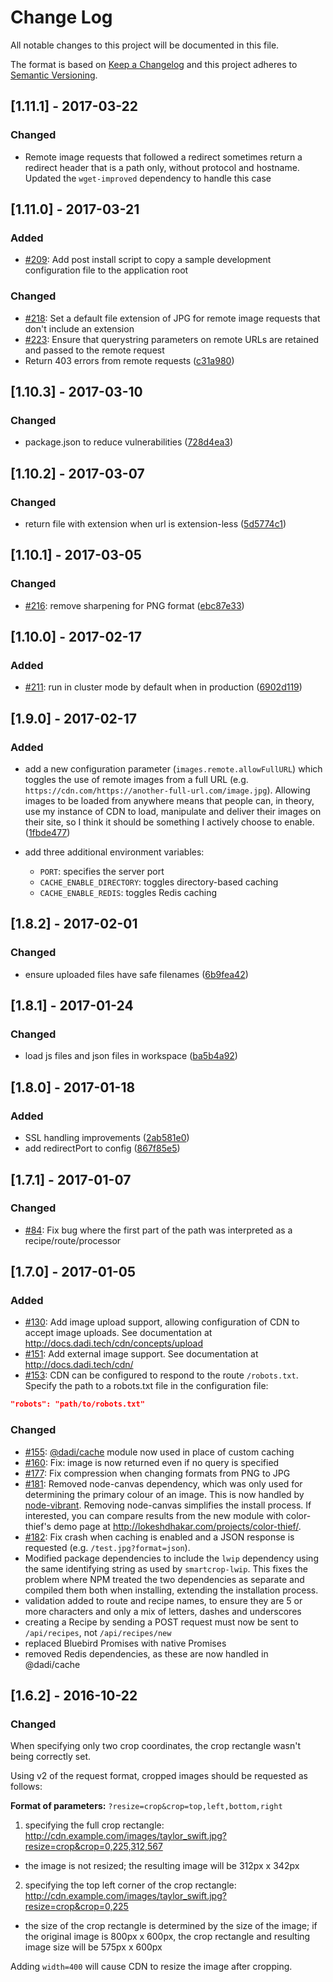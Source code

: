 # Change Log
All notable changes to this project will be documented in this file.

The format is based on [Keep a Changelog](http://keepachangelog.com/)
and this project adheres to [Semantic Versioning](http://semver.org/).

## [1.11.1] - 2017-03-22

### Changed
* Remote image requests that followed a redirect sometimes return a redirect header that is a path only, without protocol and hostname. Updated the `wget-improved` dependency to handle this case

## [1.11.0] - 2017-03-21

### Added

* [#209](https://github.com/dadi/cdn/issues/209): Add post install script to copy a sample development configuration file to the application root

### Changed
* [#218](https://github.com/dadi/cdn/issues/218): Set a default file extension of JPG for remote image requests that don't include an extension
* [#223](https://github.com/dadi/cdn/issues/223): Ensure that querystring parameters on remote URLs are retained and passed to the remote request
* Return 403 errors from remote requests ([c31a980](https://github.com/dadi/cdn/pull/229/commits/c31a98061dc0b5ea54a8ba8cf3163f9d9b8ca7c0))

## [1.10.3] - 2017-03-10

### Changed

* package.json to reduce vulnerabilities ([728d4ea3](https://github.com/dadi/cdn/commit/728d4ea3))

## [1.10.2] - 2017-03-07

### Changed

* return file with extension when url is extension-less ([5d5774c1](https://github.com/dadi/cdn/commit/5d5774c1))

## [1.10.1] - 2017-03-05

### Changed

* [#216](https://github.com/dadi/cdn/issues/216): remove sharpening for PNG format ([ebc87e33](https://github.com/dadi/cdn/commit/ebc87e33))

## [1.10.0] - 2017-02-17

### Added
- [#211](https://github.com/dadi/cdn/pull/211): run in cluster mode by default when in production ([6902d119](https://github.com/dadi/cdn/commit/6902d119))

## [1.9.0] - 2017-02-17

### Added

- add a new configuration parameter (`images.remote.allowFullURL`) which toggles the use of remote images from a full URL (e.g. `https://cdn.com/https://another-full-url.com/image.jpg`). Allowing images to be loaded from anywhere means that people can, in theory, use my instance of CDN to load, manipulate and deliver their images on their site, so I think it should be something I actively choose to enable. ([1fbde477](https://github.com/dadi/cdn/commit/1fbde477))

- add three additional environment variables:
  - `PORT`: specifies the server port
  - `CACHE_ENABLE_DIRECTORY`: toggles directory-based caching
  - `CACHE_ENABLE_REDIS`: toggles Redis caching

## [1.8.2] - 2017-02-01

### Changed
- ensure uploaded files have safe filenames ([6b9fea42](https://github.com/dadi/cdn/commit/6b9fea42))

## [1.8.1] - 2017-01-24

### Changed
- load js files and json files in workspace ([ba5b4a92](https://github.com/dadi/cdn/commit/ba5b4a92))

## [1.8.0] - 2017-01-18

### Added
- SSL handling improvements ([2ab581e0](https://github.com/dadi/cdn/commit/2ab581e0))
- add redirectPort to config ([867f85e5](https://github.com/dadi/cdn/commit/867f85e5))

## [1.7.1] - 2017-01-07

### Changed
* [#84](https://github.com/dadi/cdn/issues/184): Fix bug where the first part of the path was interpreted as a recipe/route/processor

## [1.7.0] - 2017-01-05

### Added
* [#130](https://github.com/dadi/cdn/issues/130): Add image upload support, allowing configuration of CDN to accept image uploads. See documentation at http://docs.dadi.tech/cdn/concepts/upload
* [#151](https://github.com/dadi/cdn/issues/151): Add external image support. See documentation at http://docs.dadi.tech/cdn/
* [#153](https://github.com/dadi/cdn/issues/153): CDN can be configured to respond to the route `/robots.txt`. Specify the path to a robots.txt file in the configuration file:

```json
"robots": "path/to/robots.txt"
```

### Changed
* [#155](https://github.com/dadi/cdn/issues/155): [@dadi/cache](http://www.npmjs.org/@dadi/cache) module now used in place of custom caching
* [#160](https://github.com/dadi/cdn/issues/160): Fix: image is now returned even if no query is specified
* [#177](https://github.com/dadi/cdn/issues/177): Fix compression when changing formats from PNG to JPG
* [#181](https://github.com/dadi/cdn/issues/181): Removed node-canvas dependency, which was only used for determining the primary colour of an image. This is now handled by [node-vibrant](https://github.com/akfish/node-vibrant). Removing node-canvas simplifies the install process. If interested, you can compare results from the new module with color-thief's demo page at http://lokeshdhakar.com/projects/color-thief/.
* [#182](https://github.com/dadi/cdn/issues/182): Fix crash when caching is enabled and a JSON response is requested (e.g. `/test.jpg?format=json`).
* Modified package dependencies to include the `lwip` dependency using the same identifying string as used by `smartcrop-lwip`. This fixes the problem where NPM treated the two dependencies as separate and compiled them both when installing, extending the installation process.
* validation added to route and recipe names, to ensure they are 5 or more characters and only a mix of letters, dashes and underscores
* creating a Recipe by sending a POST request must now be sent to `/api/recipes`, not `/api/recipes/new`
* replaced Bluebird Promises with native Promises
* removed Redis dependencies, as these are now handled in @dadi/cache

## [1.6.2] - 2016-10-22
### Changed
When specifying only two crop coordinates, the crop rectangle wasn't being correctly set.

Using v2 of the request format, cropped images should be requested as follows:

**Format of parameters:** `?resize=crop&crop=top,left,bottom,right`

1. specifying the full crop rectangle: http://cdn.example.com/images/taylor_swift.jpg?resize=crop&crop=0,225,312,567
  * the image is not resized; the resulting image will be 312px x 342px
2. specifying the top left corner of the crop rectangle: http://cdn.example.com/images/taylor_swift.jpg?resize=crop&crop=0,225
  * the size of the crop rectangle is determined by the size of the image; if the original image is 800px x 600px, the crop rectangle and resulting image size will be 575px x 600px

Adding `width=400` will cause CDN to resize the image after cropping.

